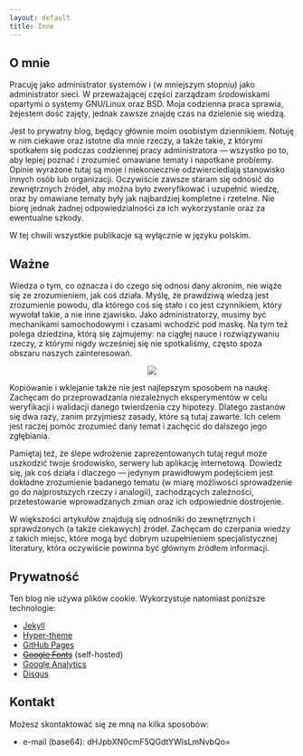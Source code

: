 ```yaml
---
layout: default
title: Inne
---
```


## O mnie

Pracuję jako administrator systemów i (w mniejszym stopniu) jako administrator sieci. W przeważającej części zarządzam środowiskami opartymi o systemy GNU/Linux oraz BSD. Moja codzienna praca sprawia, że ​​jestem dość zajęty, jednak zawsze znajdę czas na dzielenie się wiedzą.

Jest to prywatny blog, będący głównie moim osobistym dziennikiem. Notuję w nim ciekawe oraz istotne dla mnie rzeczy, a także takie, z którymi spotkałem się podczas codziennej pracy administratora — wszystko po to, aby lepiej poznać i zrozumieć omawiane tematy i napotkane problemy. Opinie wyrażone tutaj są moje i niekoniecznie odzwierciedlają stanowisko innych osób lub organizacji. Oczywiście zawsze staram się odnosić do zewnętrznych źródeł, aby można było zweryfikować i uzupełnić wiedzę, oraz by omawiane tematy były jak najbardziej kompletne i rzetelne. Nie biorę jednak żadnej odpowiedzialności za ich wykorzystanie oraz za ewentualne szkody.

W tej chwili wszystkie publikacje są wyłącznie w języku polskim.

## Ważne

Wiedza o tym, co oznacza i do czego się odnosi dany akronim, nie wiąże się ze zrozumieniem, jak coś działa. Myślę, że prawdziwą wiedzą jest zrozumienie powodu, dla którego coś się stało i co jest czynnikiem, który wywołał takie, a nie inne zjawisko. Jako administratorzy, musimy być mechanikami samochodowymi i czasami wchodzić pod maskę. Na tym też polega dziedzina, którą się zajmujemy: na ciągłej nauce i rozwiązywaniu rzeczy, z którymi nigdy wcześniej się nie spotkaliśmy, często spoza obszaru naszych zainteresowań.

<p align="center">
  <a href="https://duckduckgo.com/?q=Helen+Doodle">
    <img src="/assets/img/posts/cat_logo.png">
  </a>
</p>

Kopiowanie i wklejanie także nie jest najlepszym sposobem na naukę. Zachęcam do przeprowadzania niezależnych eksperymentów w celu weryfikacji i walidacji danego twierdzenia czy hipotezy. Dlatego zastanów się dwa razy, zanim przyjmiesz zasady, które są tutaj zawarte. Ich celem jest raczej pomóc zrozumieć dany temat i zachęcić do dalszego jego zgłębiania.

Pamiętaj też, że ślepe wdrożenie zaprezentowanych tutaj reguł może uszkodzić twoje środowisko, serwery lub aplikację internetową. Dowiedz się, jak coś działa i dlaczego — jedynym prawidłowym podejściem jest dokładne zrozumienie badanego tematu (w miarę możliwości sprowadzenie go do najprostszych rzeczy i analogii), zachodzących zależności, przetestowanie wprowadzanych zmian oraz ich odpowiednie dostrojenie.

W większości artykułów znajdują się odnośniki do zewnętrznych i sprawdzonych (a także ciekawych) źródeł. Zachęcam do czerpania wiedzy z takich miejsc, które mogą być dobrym uzupełnieniem specjalistycznej literatury, która oczywiście powinna być głównym źródłem informacji.

## Prywatność

Ten blog nie używa plików cookie. Wykorzystuje natomiast poniższe technologie:

- [Jekyll](https://jekyllrb.com)
- [Hyper-theme](https://github.com/matoululu/hyper-theme)
- [GitHub Pages](https://pages.github.com)
- ~~[Google Fonts](https://fonts.google.com)~~ (self-hosted)
- [Google Analytics](https://marketingplatform.google.com/about/analytics/)
- [Disqus](https://disqus.com)

## Kontakt

Możesz skontaktować się ze mną na kilka sposobów:

- e-mail (base64): <span class="h-b">dHJpbXN0cmF5QGdtYWlsLmNvbQo=</span>
